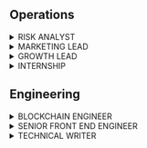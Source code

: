 ## Operations

<details>

<summary>RISK ANALYST</summary>

Umee is seeking a quantitative risk analyst to lead analysis of all aspects of financial risk. You will be working alongside our engineering team to build innovative crypto lending projects. Your work will be hugely impactful and act as the driver for innovation in the crypto space.

**What you'll be doing:**
 
- Develop risk models to analyze and quantify cryptocurrency risk
- Document rules and procedures to monitor and manage financial, credit and market risk
- Create and maintain database for risk assessment and risk reporting
- Build model risk standards, governance, and controls
- Produce accurate and regular risk reporting

 
**Requirements:**
 
- Advanced degree in Mathematics, Econometrics, or related quantitative field
- 2+ years of risk analytics experience at a financial institution, or background in mathematics and statistical modeling
- Working experience in a Market Risk, Model Validation or Risk Control role at a large financial institution, familiar with greeks, VaR, Expected Shortfall, stochastic modeling and various portfolio risk exposures
- Experienced in the data science tech stack, including SQL and Python (Numpy, Scipy, Matplotlab, Scikit-learn) for data science, machine learning, analytics tools 
- Experience in cadCAD dynamic system modeling and simulations
- Knowledgeable about the crypto lending space
- Insatiable curiosity of the industry; self-motivated to pursue researching every new idea that floats across the industry

 
**Benefits:**
 
- 100% remote work
- Work with a top performing team
- Competitive salary
- Be a part of something great
- Fun and impactful role
 
**How to Apply:**
 
Please send an email to hr@umee.cc and tell us about yourself, your work experience, and your favorite crypto project.

</details>

<details>
<summary>MARKETING LEAD</summary>
  
We're looking for an experienced marketing professional who has executed successful marketing initiatives and has built communities in the crypto space. You must be passionate about DeFi, comfortable with working in a fast paced environment and highly motivated towards continuous execution and setting goals.

The ideal candidate has extensive experience in Digital Marketing, Social Media Management, Content Creation and User Engagement in the crypto space. Experience in Public Relations is a plus.
 
**Responsibilities:**
 
- Create and execute on Umee’s marketing roadmap including objectives, key results, analytics, and measurement
- Plan and execute campaigns to drive measurable improvements in market awareness
- Build and coordinate with internal and external marketing and PR stakeholders and partners
- Own and strategize our content-publishing plan to create a unique, powerful, and consistent brand voice that helps us achieve our goals
- Market Analytics: Identify trends and insights, while optimizing spend and performance based on the insights
 
**Requirements:**
 
- 3-5 years of experience in leading marketing campaigns for blockchain projects with a proven track record of success
- Experience in designing and executing marketing campaigns for blockchain projects
- Self motivated, thrives in a startup environment and relentlessly executes
- Passion for DeFi; an active power user is a plus
 
**Benefits:**
 
- 100% remote work
- Work with a top performing team
- Competitive salary
- Be a part of something great
- Fun and impactful role
 
**How to Apply:**
 
Please send an email to hr@umee.cc and tell us about yourself, your work experience, and your favorite crypto meme.

</details>

<details>
<summary>GROWTH LEAD</summary>
  
We’re looking for a proactive problem-solver who thrives in a fast-paced, diverse environment. The right candidate will have exceptional learning abilities, adapt to fast paced environments, possess uncompromising attention to detail, and have great communication skills. The Growth Lead will be expected to be playing a pivotal role in driving growth. You will work closely with the leadership at Umee focusing on high-impact projects and initiatives.
 
Umee is laser-focused on building and delivering our products and core mission. We take our work extremely seriously and we want to hire top notch executors to make things happen and put all the pieces together. Passion for the crypto industry and prior crypto experience is a must. We only want to work with people who are willing to learn fast, work hard and not compromise on the quality of work.
 
**What you'll be doing:**
 
- Plan and execute go-to-market strategies that span from partnership, PR, marketing, community to grow our digital presence
- Conduct deep analysis of our current project strategies and identify growth opportunities using qualitative and quantitative data
- Uncover and execute on new opportunities to accelerate growth
- Responsible for the overall integrity of the initiatives, including deliverables, managing issues, conflicts, priorities, communication, and team members
- Keep up to date with the trending topics in crypto and the metaverse space
 
**Requirements:**
 
- Prior crypto experience is a MUST
- 4+ years of experience in consulting, investment banking, market research, or project management
- Solid communication skills and uncompromising attention to detail
- Ability to thrive in ambiguous environments
- Leadership skills
- Experience in fast paced start-up environments
 
**Benefits:**
 
- 100% remote work
- Work with a top performing team
- Competitive salary
- Be a part of something great
- Fun and impactful role
 
**How to Apply:**
 
Please send an email to hr@umee.cc and tell us about yourself, your work experience, and your favorite crypto project.

</details>

<details>
<summary>INTERNSHIP</summary>

We offer internship opportunities to those who are interested in the Web3 world. The right candidates should have exceptional learning abilities, adapt to fast paced environments, possess uncompromising attention to detail, and have great communication skills. You will have the opportunity to work closely with our core team and leadership on impactful initiatives.
 
Umee is laser-focused on building and delivering our products and core mission. We take our work extremely seriously and we want to hire top notch executors to make things happen and put all the pieces together. Passion for the crypto industry and prior crypto experience is a must. We only want to work with people who are willing to learn fast, work hard and not compromise on the quality of work.
 
**What you'll be doing:**
 
- Depending on your background and skills, you could be working on a variety of initiatives, such as growth hacks, data analytics, digital campaigns, social media strategies, content creation, or community management
 
 
**Requirements:**
 
- Deep knowledge of crypto is a MUST
- Excellent communication skills, team spirit
- An innovative thinker and fast learner with the ability to work in a fast-paced environment

**Benefits:**
 
- 100% remote work
- Work with a top performing team
- Be a part of something great
- Fun and impactful role
 
**How to Apply:**
 
Please send an email to hr@umee.cc and tell us about yourself, your work experience, your top areas of interest and your favorite crypto project.
  
</details>
  
## Engineering

<details>
<summary>BLOCKCHAIN ENGINEER</summary>

Umee is seeking a talented Software Developer who is experienced in developing high performance code. You will be working alongside our developer team to build a cross chain defi application with high coding standards and technical design.

The right candidate has 3+ years in the blockchain space, and is proficient in software development as well as having strong technical skills in assessing the blockchain industry as a whole. Candidates would benefit strongly from having a deep fundamental software development knowledge base

We’re looking for a passionate and well-rounded individual who fundamentally understands the philosophy of decentralized networks and has great technical and communications skills. Your work will be hugely impactful, as you will be working within a team that acts as the driver for innovation in the cross chain defi space.
 
**What you'll be doing:**
 
- Building blockchain applications
- Measure system performance, check metrics and logs
- Cover code by unit tests and run integration tests
- Debug, profile and search for bottlenecks
- Collaborate on the design of data models, technical architecture, data flows, schemas and API contracts
- Develop and improve scalable backend systems
- Conducting technical due diligence and understanding dynamics/tradeoffs between different blockchain protocols 


**Requirements:**
 
- 3+ years of Golang, Java, Rust or C++
- Strong experience with software delivery and taking a set of requirements towards full implementation with minimal guidance
- Experience with RESTful programming conventions
- Extensive knowledge of software design paradigms in large-scale environments, distributed systems
- Understand Unix system internals, client/server protocols, and data storage systems in a cloud environment
- Strong knowledge of Object-Oriented Analysis and Design, Software Design Patterns and coding principles
- Excellent understanding of containers, deployment systems, and container management platforms, preferably Kubernetes
- Understand the infrastructure monitoring agent and agent-less architecture
- Hands-on experience in microservices architecture and development, Databases such as Oracle MySQL, PostgreSQL etc.
- Experience in assessing application performance and optimizing/improving it through design and best coding practices
- High attention to details with excellent organizational skills and ability to take charge, set objectives, drive to results; team-oriented

**Nice to Have:**

- Passion about what decentralization technology can offer to humanity
- Insatiable curiosity of the industry; self-motivated to pursue researching every new idea that floats across the industry
- Ability to explain abstract technical concepts in an easy to understand manner
- Any API interaction 
- Experience with Front End (React, Angular); javascript
- Containers and orchestration; Docker, Gitlab CI, Kubernetes
- CI/CD environments
  
**What We Offer:**
 
- 100% remote work
- Work with a top performing team
- Competitive salary
- Be a part of something great
- Fun and impactful role
 
**How to Apply:**
 
To apply, please email hr@umee.cc and include a resume with a link to your github account.

</details>

<details>
<summary>SENIOR FRONT END ENGINEER</summary>

Umee is seeking a talented Front End Developer who is experienced in UI/UX and writing software for user interfaces. You will be working alongside our developer team to build a cross chain defi application with high coding standards and technical design.

The right candidate has 3+ years in the blockchain space, and is proficient in software development as well as having strong technical skills in writing front end code. Candidates would benefit strongly from having a deep fundamental software development knowledge base.

We’re looking for a passionate and well-rounded individual who fundamentally understands the philosophy of decentralized networks and has great technical and communications skills. Your work will be hugely impactful, as you will be working within a team that acts as the driver for innovation in the cross chain defi space.
 
**What You'll Be Doing:**
 
- Develop new user facing features
- Write reusable code and libraries
- Enhance application for maximum speed and scalability
- Validate inputs before submitting to backend
- Debug, profile and search for bottlenecks
- Bridge the gap between graphic design and technical implementation
- Define how applications look and how they work
- Translate UI/UX design wireframes into actual code 

**We're Looking for Someone Who Has:**
 
- Strong engineering fundamentals
- 3+ years of experience in a similar role
- Strong experience with software delivery and taking a set of requirements towards full implementation with minimal guidance
- Javascript frameworks like React, Redux, Angular, Vue
- Proficient in Javascript frameworks including JQuery
- Depth of knowledge and implementation experience
- Strong understanding of asynchronous request handling, partial page updates, and AJAX
- Proficient in code versioning tools such as Git, Mercurial, SVN
- Good understanding of SEO principles
- HTML CSS
- Experience in agile software development
- Familiarity with Cosmos SDK, Solidity, EVM or other blockchain based ecosystems
- Ability to communicate effectively, and work collaboratively, with the team and internal/external organizations

**Nice to Have:**

- Passion about what decentralization technology can offer to humanity
- Insatiable curiosity of the industry; self-motivated to pursue researching every new idea that floats across the industry
- Ability to explain abstract technical concepts in an easy to understand manner
- Any API interaction 
- Containers and orchestration; Docker, Gitlab CI, Kubernetes
- CI/CD environments
  
**What We Offer:**
 
- 100% remote work
- Work with a top performing team
- Competitive salary
- Be a part of something great
- Fun and impactful role
 
**How to Apply:**
 
To apply, please email hr@umee.cc and include a resume with a link to your github account.

</details>

<details>
<summary>TECHNICAL WRITER</summary>

We’re looking for a candidate who thrives in a fast-paced, diverse environment. The Technical Writer will act as the bridge between our core dev team and the open source dev community. You are expected to produce top quality technical documentation.
 
Umee is laser-focused on building and delivering our products and core mission. We take our work extremely seriously and we want to hire top notch executors to make things happen and put all the pieces together. Passion for the crypto industry and prior crypto experience is a must. We only want to work with people who are willing to learn fast, work hard and not compromise on the quality of work.

 
**Responsibilities:**
 
- Write, edit, and review all developer-focused technical documentation, written in a mix of markdown & JSON
- Test the products and documentation to ensure accuracy and consistency
- Partner with Engineering, Product and Support to build and improve our documentation


**Requirements:**
 
- Deep knowledge of Cosmos and the broader cross chain ecosystems
- 2+ years experience in developer relations, developer support, and/or writing documentation for Web3 projects
- Developer background
- Experience with JS/TS and subgraph is a plus
- Experience in fast paced start-up environments

  
**Benefits:**
 
- 100% remote work
- Work with a top performing team
- Competitive salary
- Be a part of something great
- Fun and impactful role
 
**How to Apply:**
 
To apply, please email hr@umee.cc and include a resume with a link to your github account.

</details>

